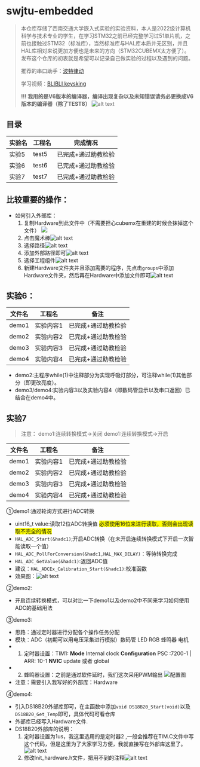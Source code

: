 # swjtu-embedded
>本仓库存储了西南交通大学嵌入式实验的实验资料，本人是2022级计算机科学与技术专业的学生，在学习STM32之前已经完整学习过51单片机，之前也接触过STM32（标准库），当然标准库与HAL库本质并无区别，并且HAL库相对来说更加方便也是未来的方向（STM32CUBEMX太方便了）。发布这个仓库的初衷就是希望可以记录自己做实验的过程以及遇到的问题。
>
>推荐的串口助手：[波特律动](https://serial.baud-dance.com/)
>
>学习视频：[BLIBLI keysking](https://space.bilibili.com/6100925)
>
>**!!! 我用的是V6版本的编译器，编译出现复杂以及未知错误请务必更换成V6版本的编译器（除了TEST8）**
![alt text](./assests/FIRST0.png)
## 目录
| 实验名 | 工程名 | 完成情况 |
|-------|-------|-------|
| 实验5 | test5 | 已完成+通过助教检验 |
| 实验6 | test6 | 已完成+通过助教检验 |
| 实验7 | test7 | 已完成+通过助教检验 |

## 比较重要的操作：
* 如何引入外部库：
    1. 复制Hardware到此文件中（不需要担心cubemx在重建的时候会抹掉这个文件） ![](./assests/配置图1.png)
    2. 点击魔术棒![alt text](./assests/配置图2.png)
    3. 选择路径![alt text](./assests/配置图3.png)
    4. 添加外部路径即可![alt text](./assests/配置图4.png)
    5. 选择工程组件![alt text](./assests/配置图5.png)
    6. 新建Hardware文件夹并且添加需要的程序，先点击`groups`中添加Hardware文件夹，然后再在Hardware中添加文件即可![alt text](./assests/配置图6.png)
## 实验6：
| 文件名 | 工程名 | 备注 |
|-------|-------|-------|
| demo1 | 实验内容1 | 已完成+通过助教检验 |
| demo2 | 实验内容2 | 已完成+通过助教检验 |
| demo3 | 实验内容3 | 已完成+通过助教检验 |
| demo4 | 实验内容4 | 已完成+通过助教检验 |
* demo2:主程序while(1)中注释部分为实现呼吸灯部分，可注释while(1)其他部分（即更改亮度）。
* demo3/demo4:实验内容3以及实验内容4（即数码管显示以及串口返回）已结合在demo4中。

## 实验7
>注意：
>demo1:连续转换模式->关闭
>demo1:连续转换模式->开启

| 文件名 | 工程名 | 备注 |
|-------|-------|-------|
| demo1 | 实验内容1 | 已完成+通过助教检验 |
| demo2 | 实验内容2 | 已完成+通过助教检验 |
| demo3 | 实验内容3 | 已完成+通过助教检验 |
| demo4 | 实验内容4 | 已完成+通过助教检验 |

①demo1:通过轮询方式进行ADC转换
* uint16_t value:读取12位ADC转换值 <span style = "background-color : yellow">必须使用16位来进行读取，否则会出现读取不完全的情况</span>
* `HAL_ADC_Start(&hadc1)`;开启ADC转换（在未开启连续转换模式下开启一次智能读取一个值）
* `HAL_ADC_PollForConversion(&hadc1,HAL_MAX_DELAY)`：等待转换完成
* `HAL_ADC_GetValue(&hadc1)`:返回ADC值
* 建议：`HAL_ADCEx_Calibration_Start(&hadc1)`:校准函数
* 效果图：![alt text](./assests/ADC1.png)

②demo2:
* 开启连续转换模式，可以对比一下demo1以及demo2中不同来学习如何使用ADC的基础用法


③demo3:
* 思路：通过定时器进行分配各个操作任务分配
* 模块：ADC（初期可以用电压采集进行模拟）数码管 LED RGB 蜂鸣器 电机
* 1. 定时器设置：TIM1: **Mode** Internal clock  **Configuration** PSC :7200-1  |  ARR: 10-1  **NVIC** update 或者 global 
* 2. 蜂鸣器设置：之前是通过软件延时，我们这次采用PWM输出 ![配置图](./assests/ADC4.png)
* 注意：需要引入我写好的外部库：Hardware

④demo4:
* 引入DS18B20外部库即可，在主函数中添加`void DS18B20_Start(void)`以及`DS18B20_Get_Temp`即可，具体代码可看仓库
* 外部库已经写入Hardware文件.
* DS18B20外部库的说明：
  1. 定时器设置为1us，我这里选用的是定时器2 ,一般会推荐在TIM.C文件中写这个代码，但是这里为了大家学习方便，我就直接写在外部库这里了。![alt text](./assests/ADC2.png)
  2. 修改Init_hardware.h文件，把用不到的注释![alt text](./assests/ADC3.png)
